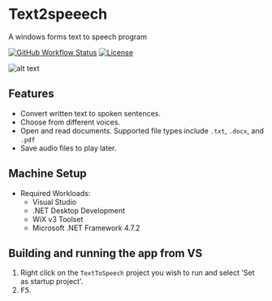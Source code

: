 # Text2speeech

A windows forms text to speech program

[![GitHub Workflow Status](https://img.shields.io/github/actions/workflow/status/bigboybamo/Text2speeech/build-on-push.yml?branch=main&logo=GitHub&style=for-the-badge)](https://github.com/bigboybamo/Text2speeech/actions/build-on-push.yml)
[![License](https://img.shields.io/badge/License-Mit-blue.svg?style=for-the-badge&logo=mit)](LICENSE.md)


![alt text](https://github.com/bigboybamo/Text2speeech/blob/main/TextToSpeech/images/text_speech_v2.JPG)

## Features
* Convert written text to spoken sentences.
* Choose from different voices.
* Open and read documents. Supported file types include `.txt`, `.docx`, and `.pdf`
* Save audio files to play later.

## Machine Setup
* Required Workloads:
  * Visual Studio 
  * .NET Desktop Development
  * WiX v3 Toolset
  * Microsoft .NET Framework 4.7.2

## Building and running the app from VS
1. Right click on the `TextToSpeech` project you wish to run and select 'Set as startup project'.
2. <kbd>F5</kbd>.

